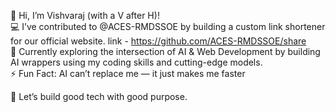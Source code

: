 👋 Hi, I’m Vishvaraj (with a V after H)! <br/>
💻 I’ve contributed to @ACES-RMDSSOE by building a custom link shortener for our official website. link - https://github.com/ACES-RMDSSOE/share <br/>
🤖 Currently exploring the intersection of AI & Web Development by building AI wrappers using my coding skills and cutting-edge models. <br/>
⚡ Fun Fact: AI can’t replace me — it just makes me faster

🚀 Let’s build good tech with good purpose.
